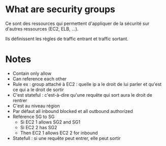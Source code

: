 # What are security groups

Ce sont des ressources qui permettent d'appliquer de la sécurité sur d'autres ressources (EC2, ELB, ...).

Ils définissent les règles de traffic entrant et traffic sortant.

# Notes
* Contain only allow
* Can reference each other
* Rule ex : group attaché à EC2 : quelle ip a le droit de lui parler et qu'est ce qui a le droit de sortir
* C'est stateful : c'est-à-dire qu'une requête qui sort aura le droit de rentrer
* C'est au niveau région
* Par défaut all inbound blocked et all outbound authorized
* Référence SG to SG
    * Si EC2 1 allows SG2 and SG1
    * Si EC2 2 has SG2
    * Then EC2 1 allows EC2 2 for inbound
* Statefull : si une requête peut entrer, elle peut sortir